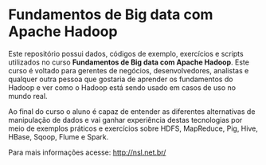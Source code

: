 # Fundamentos de Big data com Apache Hadoop

Este repositório possui dados, códigos de exemplo, exercícios e scripts utilizados no curso **Fundamentos de Big data com Apache Hadoop**. Este curso é voltado para gerentes de negócios, desenvolvedores, analistas e qualquer outra pessoa que gostaria de aprender os fundamentos do Hadoop e ver como o Hadoop está sendo usado em casos de uso no mundo real.

Ao final do curso o aluno é capaz de entender as diferentes alternativas de manipulação de dados e vai ganhar experiência destas tecnologias por meio de exemplos práticos e exercícios sobre HDFS, MapReduce, Pig, Hive, HBase, Sqoop, Flume e Spark. 

Para mais informações acesse: http://nsl.net.br/